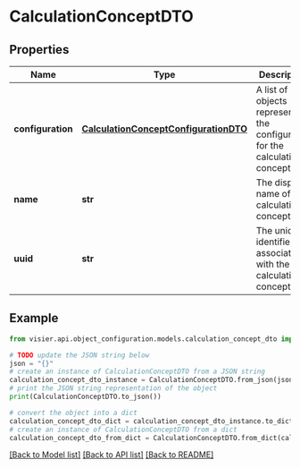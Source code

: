 # CalculationConceptDTO


## Properties

Name | Type | Description | Notes
------------ | ------------- | ------------- | -------------
**configuration** | [**CalculationConceptConfigurationDTO**](CalculationConceptConfigurationDTO.md) | A list of objects representing the configuration for the calculation concept. | [optional] 
**name** | **str** | The display name of the calculation concept. | [optional] 
**uuid** | **str** | The unique identifier associated with the calculation concept. | [optional] 

## Example

```python
from visier.api.object_configuration.models.calculation_concept_dto import CalculationConceptDTO

# TODO update the JSON string below
json = "{}"
# create an instance of CalculationConceptDTO from a JSON string
calculation_concept_dto_instance = CalculationConceptDTO.from_json(json)
# print the JSON string representation of the object
print(CalculationConceptDTO.to_json())

# convert the object into a dict
calculation_concept_dto_dict = calculation_concept_dto_instance.to_dict()
# create an instance of CalculationConceptDTO from a dict
calculation_concept_dto_from_dict = CalculationConceptDTO.from_dict(calculation_concept_dto_dict)
```
[[Back to Model list]](../README.md#documentation-for-models) [[Back to API list]](../README.md#documentation-for-api-endpoints) [[Back to README]](../README.md)


